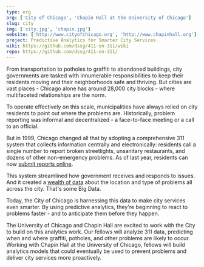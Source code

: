```yaml
---
type: org
org: ['City of Chicago', 'Chapin Hall at the University of Chicago']
slug: city
img: ['city.jpg', 'chapin.jpg']
website: ['http://www.cityofchicago.org', 'http://www.chapinhall.org']
project: Predictive Analytics for Smarter City Services
wiki: https://github.com/dssg/411-on-311/wiki
repo: https://github.com/dssg/411-on-311/
---
```

From transportation to potholes to graffiti to abandoned buildings, city governments are tasked with innumerable responsibilities to keep their residents moving and their neighborhoods safe and thriving. But cities are vast places - Chicago alone has around 28,000 city blocks - where multifaceted relationships are the norm.

To operate effectively on this scale, municipalities have always relied on city residents to point out where the problems are. Historically, problem reporting was informal and decentralized - a face-to-face meeting or a call to an official. 

But in 1999, Chicago changed all that by adopting a comprehensive 311 system that collects information centrally and electronically: residents call a single number to report broken streetlights, unsanitary restaurants, and dozens of other non-emergency problems. As of last year, residents can now [submit reports online](http://servicetracker.cityofchicago.org).

This system streamlined how government receives and responds to issues. And it created a [wealth of data](https://data.cityofchicago.org/browse?q=311&sortBy=relevance&utf8=%E2%9C%93) about the location and type of problems all across the city. That's some Big Data.

Today, the City of Chicago is harnessing this data to make city services even smarter. By using predictive analytics, they're beginning to react to problems faster - and to anticipate them before they happen.

The University of Chicago and Chapin Hall are excited to work with the City to build on this analytics work. Our fellows will analyze 311 data, predicting when and where graffiti, potholes, and other problems are likely to occur. Working with Chapin Hall at the University of Chicago, fellows will build analytics models that could eventually be used to prevent problems and deliver city services more proactively.


